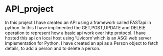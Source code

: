 # API_project
In this project I have created an API using a framework called FASTapi in python. In this I have implimented the GET,POST,UPDATE and DELEtE operation to represent how a basic api work over http protocol.
I have hosted this api on local host using 'Uvicorn'which is an ASGI web server implementation for Python. I have created an api as a Person object to fetch details, to add a person and to delete a person.
